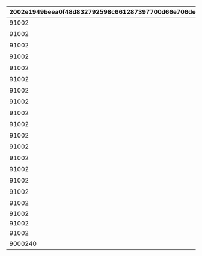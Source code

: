 |2002e1949beea0f48d832792598c661287397700d66e706de4abab79b891f073|3f08beec63fd408c4252b777fb909207a98bd6e9705fce3a08889b217f332c94|3fa9d6f7c5fb567fab7a32c7247b7322b2efa748704a70825f116974ca8f7ea1|23a3054d1176a63c8dfa52eaf05013e904618b244b376b3dec570a8d7fb0436e|a0ed01760d75b5036b59e7bf64f124542c8cf68967616f518a5bbd26fd4d87e6|fd8b7cd93a9fd1f433faf57fc9f3ad3eeeadc84131ebc4367e92502256404663|5916e1976a925f62181e448e5dff290bd4853a3b3d9789c91b1d6bbba15ed3f7|c70e748bc850bdaf4b7b01fd30a0842ad7f732d8aa6590d805660bf6e62a2074|35cb305fe3d304d571ee8bd5923c95994ee9a3b6ec98df88706775cae5660d65|
| --- | --- | --- | --- | --- | --- | --- | --- | --- |
|91002|0|0|5136005|8|20|10136|5136061|ぶらり\n基本世界の旅|
|91002|5136061|5136061|0|8|20|10136|5136062|ファンの目は\n針の穴も通す|
|91002|5136061|5136061|0|8|20|10136|5136063|あなたの名前は|
|91002|5136061|5136061|0|8|20|10136|5136064|すれ違いの\n昼下がり|
|91002|5136061|5136061|0|8|20|10136|5136065|お姉さん\nだから大丈夫！|
|91002|5136061|5136061|0|8|20|10136|5136066|あなたは\n忍者ですか？|
|91002|5136061|5136061|0|8|20|10136|5136067|世界を越えても\n大悪党|
|91002|5136061|5136061|0|8|20|10136|5136068|風と冥風|
|91002|5136061|5136061|0|8|20|10136|5136069|他人の空似の\nこわ～い話|
|91002|5136061|0|5137005|8|20|10137|5137061|同じ星空の下|
|91002|5137061|5137061|0|8|20|10137|5137062|笑う侵入者|
|91002|5137062|5137061|0|8|20|10137|5137063|慣れ親しんだ初対面|
|91002|5137063|5137061|0|8|20|10137|5137064|大人の話は夜の間に|
|91002|5137064|5137061|0|8|20|10137|5137065|寂しがり屋じゃない|
|91002|5137065|5137061|0|8|20|10137|5137066|ランドソルに乾杯|
|91002|5137066|5137061|0|8|20|10137|5137067|寂しさは雪の下に|
|91002|5137067|5137067|0|8|20|10137|5137068|エリスの餞別|
|91002|5137068|5137068|0|8|20|10137|5137069|NO.HP1895L14|
|91002|5137069|5137068|0|8|20|10137|5137070|NO.HT1963PM|
|91002|5137070|5137068|0|8|20|10137|5137071|NO.UNKNOWN|
|9000240|0|5137071|0|16|1|10137|5137072|もう一つのギルド|
